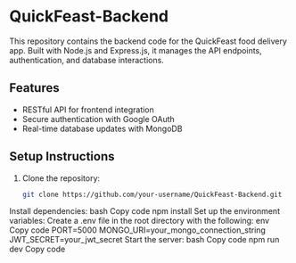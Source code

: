 # QuickFeast-Backend

This repository contains the backend code for the QuickFeast food delivery app. Built with Node.js and Express.js, it manages the API endpoints, authentication, and database interactions.

## Features
- RESTful API for frontend integration
- Secure authentication with Google OAuth
- Real-time database updates with MongoDB

## Setup Instructions
1. Clone the repository:
   ```bash
   git clone https://github.com/your-username/QuickFeast-Backend.git

Install dependencies:
bash
Copy code
npm install
Set up the environment variables: Create a .env file in the root directory with the following:
env
Copy code
PORT=5000
MONGO_URI=your_mongo_connection_string
JWT_SECRET=your_jwt_secret
Start the server:
bash
Copy code
npm run dev
Copy code

